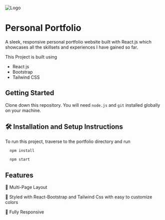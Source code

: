 
![Logo](https://aadityamall.vercel.app/images/portfolio.png)


# Personal Portfolio

A sleek, responsive personal portfolio website built with React.js which showcases all the skillsets and experiences I have gained so far.

This Project is built using
- React js
- Bootstrap
- Tailwind CSS


## Getting Started

Clone down this repository. You will need ```node.js``` and ```git``` installed globally on your machine.


    
## 🛠 Installation and Setup Instructions

To run this project, traverse to the portfolio directory and run

```bash
  npm install
```
```bash
  npm start
```

## Features

📖 Multi-Page Layout

🎨 Styled with React-Bootstrap and Tailwind Css with easy to customize colors

📱 Fully Responsive

